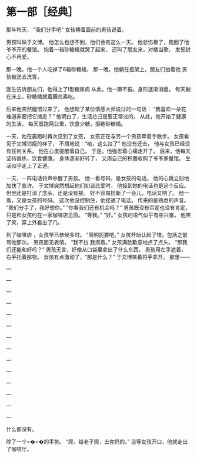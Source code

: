 # 第一部［经典］

那年秋天，
“我们分手吧”
女孩朝着面前的男孩说着。


男孩叫做于文博。
他怎么也想不到，他们会有这么一天。
他悲伤极了，跑回了他爷爷开的餐馆。
抱着一箱砂糖橘就哭了起来，
还叫了朋友来，对橘当歌，
发誓封心不再爱。


那一晚，他一个人吃掉了6箱砂糖橘，
那一晚，他躺在担架上，朋友们抬着他
男孩被送去洗胃，


医生告诉朋友们，他得上了I型糖尿病
从此，他一蹶不振。身形逐渐消瘦，
每天躺在床上，砂糖橘就着胰岛素吃。


后来他突然醒悟过来了，
他想起了某位情感大师说过的一句话：
“我喜欢一朵花 难道非要把它摘走？”
他明白了，生活总归是要正常过的。
从此，他开始了健康的生活，
每天晨跑两公里，饮食少糖，拒绝砂糖橘。


一天，他在晨跑时再次见到了女孩，
女孩正在与另一个男孩牵着手散步。
女孩看见于文博消瘦的样子，
不屑地说：“呦，这么拉了”
他没有还击，
他与女孩已经没有任何关系。
他在心里提醒着自己。
于是，他强忍着心痛走开了。
后来，他每天坚持锻炼，饮食健康。
身体逐渐好转了，
又用自己的积蓄收购了爷爷家餐馆。
生活似乎走上了正道。


一天，一阵电话铃声吵醒了男孩。
他一看号码，是女孩的电话。
他的心跳立刻地加快了些许。
于文博突然想起他们初谈恋爱时，
他接到她的电话也是这个反应。
但他还是打消了念头，还是没有接。
好不容易挂断了一会儿，电话又响了。
他一看，又是女孩的号码。
这次他没控制住，他接通了电话。
传来的是熟悉的声音。
“我们分手了，我好想你。”
“你看我们还有机会吗？”
男孩既没有否定也没有肯定，
只是和女孩约在一家咖啡店见面。
“等我。”
“好。”
女孩的语气似乎有些兴奋。
他笑了笑，穿上外套出了门。


到了咖啡店 ，女孩早已恭候多时。
“简明扼要吧。”
女孩开始认起了错，包括之前骂他那次。
男孩面无表情。
“我不拉 我攒着。”
女孩满脸歉意地点了点头。
“那我们还能和好吗？”
男孩无言，好像从口袋里拿出了什么东西。
男孩用左手遮着，右手托着那物。
女孩有点激动了，“那是什么？”
于文博笑着将手拿开，
那里——

—

—

—

—

—

—

—

—

—

—

—

—

—

—


什么都没有。


除了一个=�<�的手势。
“爬，给老子爬，去你妈的。”
没等女孩开口，他就走出了咖啡厅。
